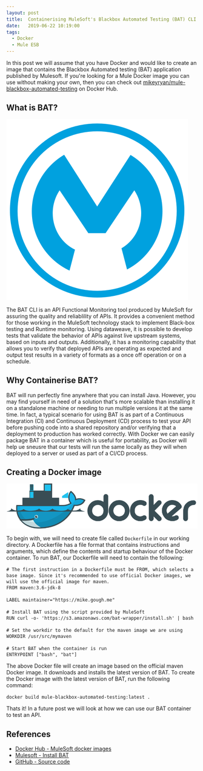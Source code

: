 ```yaml
---
layout: post
title:  Containerising MuleSoft's Blackbox Automated Testing (BAT) CLI tool
date:   2019-06-22 10:19:00
tags:
  - Docker
  - Mule ESB
---
```

In this post we will assume that you have Docker and would like to create an image that contains the Blackbox Automated testing (BAT) application published by Mulesoft. If you're looking for a Mule Docker image you can use without making your own, then you can check out [mikeyryan/mule-blackbox-automated-testing](https://hub.docker.com/r/mikeyryan/mule-blackbox-automated-testing) on Docker Hub.
<!--more-->
## What is BAT?

![MuleSoft logo](/assets/images/posts/mulesoft-logo.svg)

The BAT CLI is an API Functional Monitoring tool produced by MuleSoft for assuring the quality and reliablility of APIs. It provides a convenient method for those working in the MuleSoft technology stack to implement Black-box testing and Runtime monitoring. Using dataweave, it is possible to develop tests that validate the behavior of APIs against live upstream systems, based on inputs and outputs. Additionally, it has a monitoring capability that allows you to verify that deployed APIs are operating as expected and output test results in a variety of formats as a once off operation or on a schedule.

## Why Containerise BAT?

BAT will run perfectly fine anywhere that you can install Java. However, you may find yourself in need of a solution that's more scalable than installing it on a standalone machine or needing to run multiple versions it at the same time. In fact, a typical scenario for using BAT is as part of a Continuous Integration (CI) and Continuous Deployment (CD) process to test your API before pushing code into a shared repository and/or verifying that a deployment to production has worked correctly. With Docker we can easily package BAT in a container which is useful for portability, as Docker will help ue sneusre that our tests will run the same locally as they will when deployed to a server or used as part of a CI/CD process.

## Creating a Docker image

![Docker logo](/assets/images/posts/docker-logo.svg)

To begin with, we will need to create file called ```Dockerfile``` in our working directory. A Dockerfile has a file format that contains instructions and arguments, which define the contents and startup behaviour of the Docker container. To run BAT, our Dockerfile will need to contain the following:
```
# The first instruction in a Dockerfile must be FROM, which selects a base image. Since it's recommended to use official Docker images, we will use the official image for maven.
FROM maven:3.6-jdk-8

LABEL maintainer="https://mike.gough.me"

# Install BAT using the script provided by MuleSoft
RUN curl -o- 'https://s3.amazonaws.com/bat-wrapper/install.sh' | bash

# Set the workdir to the default for the maven image we are using
WORKDIR /usr/src/mymaven

# Start BAT when the container is run
ENTRYPOINT ["bash", "bat"]
```

The above Docker file will create an image based on the official maven Docker image. It downloads and installs the latest version of BAT. To create the Docker image with the latest version of BAT, run the following command:
```
docker build mule-blackbox-automated-testing:latest .
```

Thats it! In a future post we will look at how we can use our BAT container to test an API.

## References
- [Docker Hub - MuleSoft docker images][1]
- [Mulesoft - Install BAT][2]
- [GitHub - Source code][3]

[1]: https://hub.docker.com/r/mikeyryan/mule-blackbox-automated-testing "mikeyryan/mule-blackbox-automated-testing"
[2]: https://docs.mulesoft.com/api-functional-monitoring/bat-install-task "BAT Installation"
[3]: https://github.com/Mike-Gough/mule-blackbox-automated-testing "BAT Dockerfile source code"